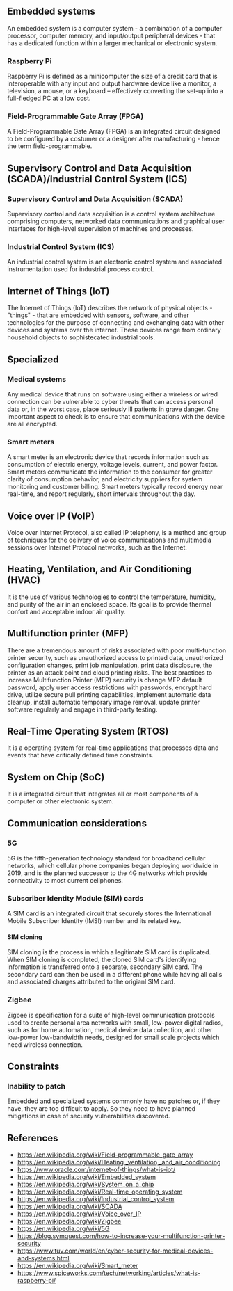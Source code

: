## Embedded systems
An embedded system is a computer system - a combination of a computer processor, computer memory, and input/output peripheral devices - that has a dedicated function within a larger mechanical or electronic system.
### Raspberry Pi
Raspberry Pi is defined as a minicomputer the size of a credit card that is interoperable with any input and output hardware device like a monitor, a television, a mouse, or a keyboard – effectively converting the set-up into a full-fledged PC at a low cost.
### Field-Programmable Gate Array  (FPGA)
A Field-Programmable Gate Array (FPGA) is an integrated circuit designed to be configured by a costumer or a designer after manufacturing - hence the term field-programmable.

## Supervisory Control and Data Acquisition (SCADA)/Industrial Control System (ICS)
### Supervisory Control and Data Acquisition (SCADA)
Supervisory control and data acquisition is a control system architecture comprising computers, networked data communications and graphical user interfaces for high-level supervision of machines and processes.
### Industrial Control System (ICS)
An industrial control system is an electronic control system and associated instrumentation used for industrial process control.

## Internet of Things (IoT)
The Internet of Things (IoT) describes the network of physical objects - "things" - that are embedded with sensors, software, and other technologies for the purpose of connecting and exchanging data with other devices and systems over the internet. These devices range from ordinary household objects to sophistecated industrial tools.

## Specialized
### Medical systems
Any medical device that runs on software using either a wireless or wired connection can be vulnerable to cyber threats that can access personal data or, in the worst case, place seriously ill patients in grave danger. One important aspect to check is to ensure that communications with the device are all encrypted.
### Smart meters
A smart meter is an electronic device that records information such as consumption of electric energy, voltage levels, current, and power factor. Smart meters communicate the information to the consumer for greater clarity of consumption behavior, and electricity suppliers for system monitoring and customer billing. Smart meters typically record energy near real-time, and report regularly, short intervals throughout the day.

## Voice over IP (VoIP)
Voice over Internet Protocol, also called IP telephony, is a method and group of techniques for the delivery of voice communications and multimedia sessions over Internet Protocol networks, such as the Internet.

## Heating, Ventilation, and Air Conditioning (HVAC)
It is the use of various technologies to control the temperature, humidity, and purity of the air in an enclosed space. Its goal is to provide thermal confort and acceptable indoor air quality.

## Multifunction printer (MFP)
There are a tremendous amount of risks associated with poor multi-function printer security, such as unauthorized access to printed data, unauthorized configuration changes, print job manipulation, print data disclosure, the printer as an attack point and cloud printing risks. The best practices to increase Multifunction Printer (MFP) security is change MFP default password, apply user access restrictions with passwords, encrypt hard drive, utilize secure pull printing capabilities, implement automatic data cleanup, install automatic temporary image removal, update printer software regularly and engage in third-party testing.

## Real-Time Operating System (RTOS)
It is a operating system for real-time applications that processes data and events that have critically defined time constraints.

## System on Chip (SoC)
It is a integrated circuit that integrates all or most components of a computer or other electronic system.

## Communication considerations
### 5G
5G is the fifth-generation technology standard for broadband cellular networks, which cellular phone companies began deploying worldwide in 2019, and is the planned successor to the 4G networks which provide connectivity to most current cellphones.
### Subscriber Identity Module (SIM) cards
A SIM card is an integrated circuit that securely stores the International Mobile Subscriber Identity (IMSI) number and its related key.
#### SIM cloning
SIM cloning is the process in which a legitimate SIM card is duplicated. When SIM cloning is completed, the cloned SIM card's identifying information is transferred onto a separate, secondary SIM card. The secondary card can then be used in a different phone while having all calls and associated charges attributed to the origianl SIM card.
### Zigbee
Zigbee is specification for a suite of high-level communication protocols used to create personal area networks with small, low-power digital radios, such as for home automation, medical device data collection, and other low-power low-bandwidth needs, designed for small scale projects which need wireless connection.

## Constraints
### Inability to patch
Embedded and specialized systems commonly have no patches or, if they have, they are too difficult to apply. So they need to have planned mitigations in case of security vulnerabilities discovered.

## References
- https://en.wikipedia.org/wiki/Field-programmable_gate_array
- https://en.wikipedia.org/wiki/Heating,_ventilation,_and_air_conditioning
- https://www.oracle.com/internet-of-things/what-is-iot/
- https://en.wikipedia.org/wiki/Embedded_system
- https://en.wikipedia.org/wiki/System_on_a_chip
- https://en.wikipedia.org/wiki/Real-time_operating_system
- https://en.wikipedia.org/wiki/Industrial_control_system
- https://en.wikipedia.org/wiki/SCADA
- https://en.wikipedia.org/wiki/Voice_over_IP
- https://en.wikipedia.org/wiki/Zigbee
- https://en.wikipedia.org/wiki/5G
- https://blog.symquest.com/how-to-increase-your-multifunction-printer-security
- https://www.tuv.com/world/en/cyber-security-for-medical-devices-and-systems.html
- https://en.wikipedia.org/wiki/Smart_meter
- https://www.spiceworks.com/tech/networking/articles/what-is-raspberry-pi/
